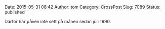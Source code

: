 Date: 2015-05-31 08:42
Author: tom
Category: CrossPost
Slug: 7089
Status: published

Därför har påven inte sett på månen sedan juli 1990.

